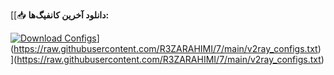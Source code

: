 [[📥 **دانلود آخرین کانفیگ‌ها:**  

[![Download Configs](https://img.shields.io/badge/Download-V2Ray_Configs-green?style=for-the-badge&logo=github)](https://raw.githubusercontent.com/R3ZARAHIMI/7/main/v2ray_configs.txt)](https://raw.githubusercontent.com/R3ZARAHIMI/7/main/v2ray_configs.txt)
](https://raw.githubusercontent.com/R3ZARAHIMI/7/main/v2ray_configs.txt)
